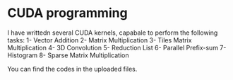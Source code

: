 # CUDA programming

I have writtedn several CUDA kernels, capabale to perform the following tasks:
1- Vector Addition
2- Matrix Multiplication
3- Tiles Matrix Multiplication
4- 3D Convolution
5- Reduction List
6- Parallel Prefix-sum
7- Histogram
8- Sparse Matrix Multiplication

You can find the codes in the uploaded files.
